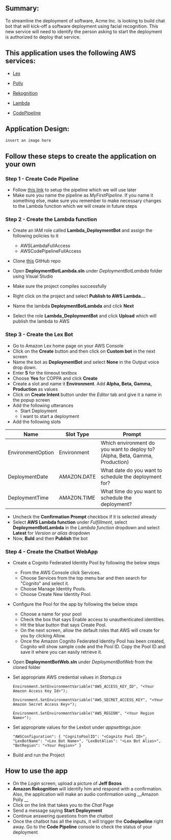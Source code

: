 
## Summary:

To streamline the deployment of software, Acme Inc. is looking to build chat bot that will kick-off a software deployment using facial recognition. This new service will need to identify the person asking to start the deployment is authorized to deploy that service. 

## This application uses the following AWS services:

* [Lex](https://docs.aws.amazon.com/lex/latest/dg/what-is.html)

* [Polly](https://docs.aws.amazon.com/polly/latest/dg/what-is.html) 

* [Rekognition](https://docs.aws.amazon.com/rekognition/latest/dg/what-is.html)

* [Lambda](https://docs.aws.amazon.com/lambda/latest/dg/welcome.html)

* [CodePipeline](https://docs.aws.amazon.com/codepipeline/latest/userguide/welcome.html)

## Application Design:

`insert an image here`

## Follow these steps to create the application on your own

### Step 1 - Create Code Pipeline 

* Follow [this link](https://docs.aws.amazon.com/codepipeline/latest/userguide/tutorials-simple-codecommit.html) to setup the pipeline which we will use later
* Make sure you name the pipeline as _MyFirstPipeline_. If you name it something else, make sure you remember to make necessary changes to the Lambda function which we will create in future steps

### Step 2 - Create the Lambda function

* Create an IAM role called __Lambda_DeploymentBot__ and assign the following policies to it
    * AWSLambdaFullAccess
    * AWSCodePipelineFullAccess

* Clone [this](https://github.com/awsimaya/DeploymentBot) GitHub repo
* Open __DeploymentBotLambda.sln__ under _DeploymentBotLambda_ folder using Visual Studio
* Make sure the project compiles successfully
* Right click on the project and select __Publish to AWS Lambda...__
* Name the lambda __DeploymentBotLambda__ and click __Next__
* Select the role __Lambda_DeploymentBot__ and click __Upload__ which will publish the lambda to AWS


### Step 3 - Create the Lex Bot

* Go to Amazon Lex home page on your AWS Console
* Click on the __Create__ button and then click on __Custom bot__ in the next screen
* Name the bot as __DeploymentBot__ and select __None__ in the Output voice drop down.
* Enter __5__ for the timeout textbox
* Choose __Yes__ for COPPA and click __Create__
* Create a slot and name it __Environment__. Add __Alpha, Beta, Gamma, Production__ as values
* Click on __Create Intent__ button under the _Editor_ tab and give it a name in the popup screen
* Add the following utterances
    * Start Deployment
    * I want to start a deployment
* Add the following slots


| Name      | Slot Type | Prompt |
| ----------- | ----------- | ----|
| EnvironmentOption | Environment | Which environment do you want to deploy to? (Alpha, Beta, Gamma, Production) |
| DeploymentDate   | AMAZON.DATE        |What date do you want to schedule the deployment for? |
| DeploymentTime | AMAZON.TIME | What time do you want to schedule the deployment? |

* Uncheck the __Confirmation Prompt__ checkbox if it is selected already
* Select __AWS Lambda function__ under _Fulfillment_, select __DeploymentBotLambda__ in the _Lambda function_ dropdown and select __Latest__ for _Version or alias_ dropdown
* Now, __Buld__ and then __Publish__ the bot

### Step 4 - Create the Chatbot WebApp
* Create a Cognito Federated Identity Pool by following the below steps
    * From the AWS Console click Services.
    * Choose Services from the top menu bar and then search for "Cognito" and select it.
    * Choose Manage Identity Pools.
    * Choose Create New Identity Pool.
* Configure the Pool for the app by following the below steps
    * Choose a name for your pool 
    * Check the box that says Enable access to unauthenticated identities.
    * Hit the blue button that says Create Pool.
    * On the next screen, allow the default roles that AWS will create for you by clicking Allow.
    * Once the Amazon Cognito Federated Identity Pool has been created, Cognito will show sample code and the Pool ID. Copy the Pool ID and save it where you can easily retrieve it.
* Open __DeploymentBotWeb.sln__ under _DeploymentBotWeb_ from the cloned folder
* Set appropriate AWS credential values in _Startup.cs_ 

    `Environment.SetEnvironmentVariable("AWS_ACCESS_KEY_ID", "<Your Amazon Access Key Id>");`

    `Environment.SetEnvironmentVariable("AWS_SECRET_ACCESS_KEY", "<Your Amazon Secret Access Key>");`

    `Environment.SetEnvironmentVariable("AWS_REGION", "<Your Region Name>");`
    
* Set appropriate values for the Lexbot under _appsettings.json_

    `"AWSConfiguration": {
    "CognitoPoolID": "<Cognito Pool ID>",
    "LexBotName": "<Lex Bot Name>",
    "LexBotAlias": "<Lex Bot Alias>",
    "BotRegion": "<Your Region>"
    }`

* Build and run the Project

## How to use the app

* On the _Login_ screen, upload a picture of __Jeff Bezos__
* __Amazon Rekognition__ will identify him and respond with a confirmation. Also, the application will make an audio confirmation using __Amazon Polly __
* Click on the link that takes you to the _Chat_ Page
* Send a message saying __Start Deployment__
* Continue answering questions from the chatbot
* Once the chatbot has all the inputs, it will trigger the __Codepipeline__ right away. Go to the __Code Pipeline__ console to check the status of your deployment
